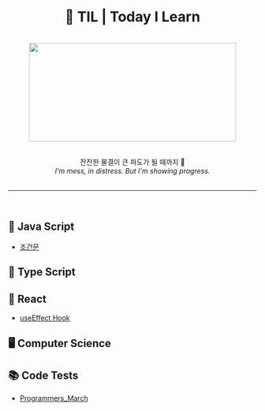 <h1 align="center">📗 TIL | Today I Learn</h1>
<br>
<div align="center">
<img width="420px" height="200px"src="https://i.pinimg.com/originals/0b/5c/c0/0b5cc024841accd9a31a7b2daeb0e57b.gif">
<br><br>
<p>잔잔한 물결이 큰 파도가 될 때까지 🌊
<br><em>I'm mess, in distress. But I'm showing progress.</em>
<br><br>
</p>
</div>
<hr /><br>
<h2>🍟 Java Script</h2>
<ul>
<li><a href="https://github.com/h0circle/TIL/blob/main/Java%20Script/%EC%97%B0%EC%82%B0%EC%9E%90.md">조건문</a></li>
</ul>
<h2>🍕 Type Script</h2>
<h2>🌭 React</h2>
<ul>
<li><a href="https://github.com/h0circle/TIL/blob/main/React/useEffect.md">useEffect Hook</a></li>
</ul>
<h2>🖥 Computer Science</h2>
<h2>📚 Code Tests</h2>
<ul>
<li><a href="">Programmers_March</a></li>
</ul>
